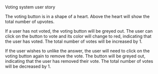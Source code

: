 Voting system user story

The voting button is in a shape of a heart. Above the heart will show the total number of upvotes. 

If a user has not voted, the voting button will be greyed out. The user can click on the button to vote and its color will change to red, indicating that the user has voted. The total number of votes will be increased by 1.

If the user wishes to unlike the answer, the user will need to click on the voting button again to remove the vote. The button will be greyed out, indicating that the user has removed their vote. The total number of votes will be decreased by 1.
